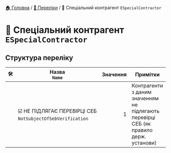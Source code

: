 ﻿[🏠 Головна](../README.MD) / [🎲 Переліки](./README.MD) / 🎲 Спеціальний контрагент `ESpecialContractor`

# 🎲 Спеціальний контрагент `ESpecialContractor`

## Структура переліку

|🛠️| Назва </br> `Name` | Значення | Примітки |
|---|---|---:|---|
|| ☑️ НЕ ПІДЛЯГАЄ ПЕРЕВІРЦІ СЕБ </br> `NotSubjectOfSebVerification` | 1 | Контрагенти з даним значенням не підлягають перевірці СЕБ (як правило держ. установи) |